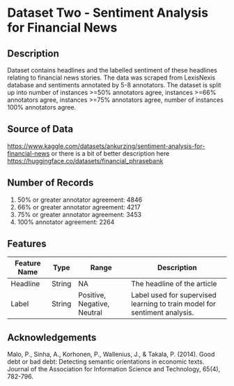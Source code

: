 # Dataset Two - Sentiment Analysis for Financial News

## Description
Dataset contains headlines and the labelled sentiment of these headlines relating to financial news stories. The data was scraped from LexisNexis database and sentiments annotated by 5-8 annotators. The dataset is split up into number of instances >=50% annotators agree, instances >=66% annotators agree, instances >=75% annotators agree, number of instances 100% annotators agree.

## Source of Data 
https://www.kaggle.com/datasets/ankurzing/sentiment-analysis-for-financial-news or there is a bit of better description here https://huggingface.co/datasets/financial_phrasebank

## Number of Records 
1. 50% or greater annotator agreement: 4846 
2. 66% or greater annotator agreement: 4217 
3. 75% or greater annotator agreement: 3453 
4. 100% annotator agreement: 2264 

## Features 
| Feature Name       | Type  | Range     | Description  |
| ----------- | ----------- | ----------- | ----------- |
| Headline       | String       | NA      | The headline of the article       |
| Label   | String        | Positive, Negative, Neutral      | Label used for supervised learning to train model for sentiment analysis.        |


## Acknowledgements
Malo, P., Sinha, A., Korhonen, P., Wallenius, J., & Takala, P. (2014). Good debt or bad debt: Detecting semantic orientations in economic texts. Journal of the Association for Information Science and Technology, 65(4), 782-796.
